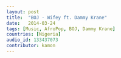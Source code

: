 ```yaml
---
layout: post
title:  "BOJ - Wifey ft. Dammy Krane"
date:   2014-03-24
tags: [Music, AfroPop, BOJ, Dammy Krane]
countries: [Nigeria]
audio_id: 133437073
contributor: kamon
---
```


                
                
